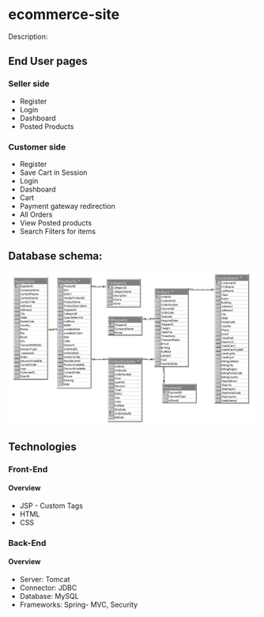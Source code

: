 # ecommerce-site
Description:  

## End User pages
### Seller side

- Register
- Login
- Dashboard
- Posted Products


### Customer side 

- Register
- Save Cart in Session 
- Login
- Dashboard
- Cart
- Payment gateway redirection
- All Orders
- View Posted products
- Search Filters for items

## Database schema:
<img src ="images/storediagram.gif" width="700">

## Technologies
### Front-End
#### Overview
- JSP - Custom Tags  
- HTML  
- CSS

### Back-End
#### Overview
- Server: Tomcat
- Connector: JDBC
- Database: MySQL
- Frameworks: Spring- MVC, Security
